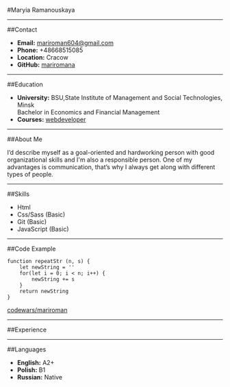 #Maryia Ramanouskaya


***

##Contact
- **Email:** mariroman604@gmail.com<br>
- **Phone:** +48668515085<br>
- **Location:** Cracow<br>
- **GitHub:** [mariromana](https://github.com/mariromana)

***
##Education
- **University:** BSU,State Institute of Management and Social Technologies, Minsk <br>Bachelor in Economics and Financial Management
- **Courses:** [webdeveloper](https://www.udemy.com/course/webdeveloper/)
***
##About Me

I’d describe myself as a goal-oriented and hardworking person with good organizational skills and I'm also a responsible person. One of my advantages is communication, that’s why I always get along with different types of people. 
***

##Skills
- Html 
- Css/Sass (Basic)
- Git (Basic)
- JavaScript (Basic)
***
##Code Example



```
function repeatStr (n, s) {
    let newString = ''
    for(let i = 0; i < n; i++) {
        newString += s
    }
    return newString
}

```
[codewars/mariroman](https://www.codewars.com/users/mariroman)

***
##Experience
***

##Languages
- **English:** A2+
- **Polish:** B1
- **Russian:** Native



